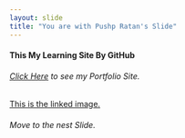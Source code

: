 ```yaml
---
layout: slide
title: "You are with Pushp Ratan's Slide"
---
```

#### This My Learning Site By GitHub   
###### [Click Here](https://codebaap.github.io/) to see my Portfolio Site.  
[This is the linked image.](https://raw.githubusercontent.com/codebaap/codebaap.github.io/main/img/Capture.png)  
###### Move to the nest Slide.
